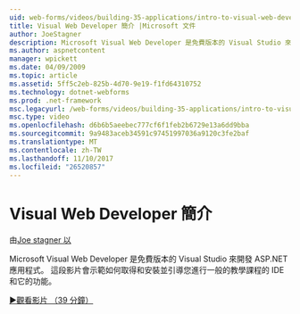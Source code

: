 ```yaml
---
uid: web-forms/videos/building-35-applications/intro-to-visual-web-developer
title: Visual Web Developer 簡介 |Microsoft 文件
author: JoeStagner
description: Microsoft Visual Web Developer 是免費版本的 Visual Studio 來開發 ASP.NET 應用程式。 這段影片將示範如何取得並安裝它，而以 t...
ms.author: aspnetcontent
manager: wpickett
ms.date: 04/09/2009
ms.topic: article
ms.assetid: 5ff5c2eb-825b-4d70-9e19-f1fd64310752
ms.technology: dotnet-webforms
ms.prod: .net-framework
msc.legacyurl: /web-forms/videos/building-35-applications/intro-to-visual-web-developer
msc.type: video
ms.openlocfilehash: d6b6b5aeebec777cf6f1feb2b6729e13a6dd9bba
ms.sourcegitcommit: 9a9483aceb34591c97451997036a9120c3fe2baf
ms.translationtype: MT
ms.contentlocale: zh-TW
ms.lasthandoff: 11/10/2017
ms.locfileid: "26520857"
---
```

<a name="intro-to-visual-web-developer"></a>Visual Web Developer 簡介
====================
由[Joe stagner 以](https://github.com/JoeStagner)

Microsoft Visual Web Developer 是免費版本的 Visual Studio 來開發 ASP.NET 應用程式。 這段影片會示範如何取得和安裝並引導您進行一般的教學課程的 IDE 和它的功能。

[&#9654;觀看影片 （39 分鐘）](https://channel9.msdn.com/Blogs/ASP-NET-Site-Videos/intro-to-visual-web-developer)
